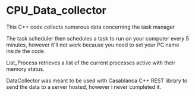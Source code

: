 # CPU_Data_collector
This C++ code collects numerous data concerning the task manager

The task scheduler then schedules a task to run on your computer every 5 minutes, however it'll not work because you need to set your PC name inside the code.


List_Process retrieves a list of the current processes active with their memory status.

DataCollector was meant to be used with Casablanca C++ REST library to send the data to a server hosted, however i never completed it.

